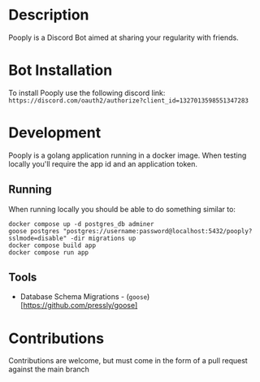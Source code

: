 # Description
Pooply is a Discord Bot aimed at sharing your regularity with friends.

# Bot Installation
To install Pooply use the following discord link: `https://discord.com/oauth2/authorize?client_id=1327013598551347283`

# Development
Pooply is a golang application running in a docker image. When testing locally you'll require the app id and an application token.

## Running
When running locally you should be able to do something similar to:

```shell
docker compose up -d postgres_db adminer
goose postgres "postgres://username:password@localhost:5432/pooply?sslmode=disable" -dir migrations up
docker compose build app
docker compose run app
```

## Tools
* Database Schema Migrations - (`goose`)[https://github.com/pressly/goose]

# Contributions
Contributions are welcome, but must come in the form of a pull request against the main branch
